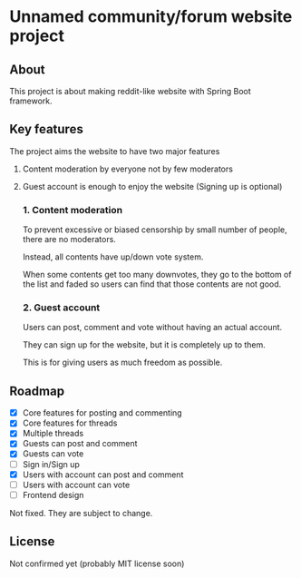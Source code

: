 # Unnamed community/forum website project

## About
This project is about making reddit-like website with Spring Boot framework.

## Key features
The project aims the website to have two major features
1. Content moderation by everyone not by few moderators
2. Guest account is enough to enjoy the website (Signing up is optional)

    ### 1. Content moderation
    To prevent excessive or biased censorship by small number of people, there are no moderators.
    
    Instead, all contents have up/down vote system.
    
    When some contents get too many downvotes, they go to the bottom of the list and faded so users can find that those contents are not good.

    ### 2. Guest account
    Users can post, comment and vote without having an actual account.
    
    They can sign up for the website, but it is completely up to them.
    
    This is for giving users as much freedom as possible.

## Roadmap

* [x] Core features for posting and commenting
* [x] Core features for threads
* [x] Multiple threads
* [x] Guests can post and comment
* [x] Guests can vote
* [ ] Sign in/Sign up
* [x] Users with account can post and comment
* [ ] Users with account can vote
* [ ] Frontend design

Not fixed. They are subject to change.


## License
Not confirmed yet (probably MIT license soon)
